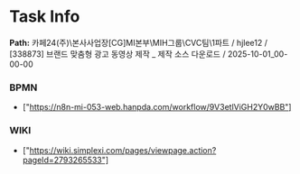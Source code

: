 # Task Info

**Path:** 카페24(주)\본사사업장\[CG]MI본부\MIH그룹\CVC팀\1파트 / hjlee12 / [338873] 브랜드 맞춤형 광고 동영상 제작 _ 제작 소스 다운로드 / 2025-10-01_00-00-00

### BPMN
- ["https://n8n-mi-053-web.hanpda.com/workflow/9V3etlViGH2Y0wBB"]

### WIKI
- ["https://wiki.simplexi.com/pages/viewpage.action?pageId=2793265533"]

